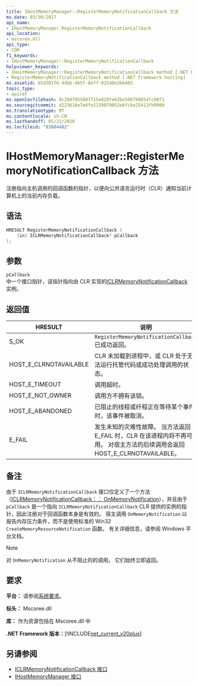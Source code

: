 ```yaml
---
title: IHostMemoryManager::RegisterMemoryNotificationCallback 方法
ms.date: 03/30/2017
api_name:
- IHostMemoryManager.RegisterMemoryNotificationCallback
api_location:
- mscoree.dll
api_type:
- COM
f1_keywords:
- IHostMemoryManager::RegisterMemoryNotificationCallback
helpviewer_keywords:
- IHostMemoryManager::RegisterMemoryNotificationCallback method [.NET Framework hosting]
- RegisterMemoryNotificationCallback method [.NET Framework hosting]
ms.assetid: 65d301f6-4dbb-4b5f-8eff-82540e2b6465
topic_type:
- apiref
ms.openlocfilehash: 0c20df85560f715e829fe02be599788854fcb0f1
ms.sourcegitcommit: d223616e7e6fe2139079052e6fcbe25413fb9900
ms.translationtype: MT
ms.contentlocale: zh-CN
ms.lasthandoff: 05/22/2020
ms.locfileid: "83804482"
---
```

# <a name="ihostmemorymanagerregistermemorynotificationcallback-method"></a>IHostMemoryManager::RegisterMemoryNotificationCallback 方法
注册指向主机调用的回调函数的指针，以便向公共语言运行时（CLR）通知当前计算机上的当前内存负载。  
  
## <a name="syntax"></a>语法  
  
```cpp  
HRESULT RegisterMemoryNotificationCallback (  
    [in] ICLRMemoryNotificationCallback* pCallback  
);  
```  
  
## <a name="parameters"></a>参数  
 `pCallback`  
 中一个接口指针，该指针指向由 CLR 实现的[ICLRMemoryNotificationCallback](iclrmemorynotificationcallback-interface.md)实例。  
  
## <a name="return-value"></a>返回值  
  
|HRESULT|说明|  
|-------------|-----------------|  
|S_OK|`RegisterMemoryNotificationCallback`已成功返回。|  
|HOST_E_CLRNOTAVAILABLE|CLR 未加载到进程中，或 CLR 处于无法运行托管代码或成功处理调用的状态。|  
|HOST_E_TIMEOUT|调用超时。|  
|HOST_E_NOT_OWNER|调用方不拥有该锁。|  
|HOST_E_ABANDONED|已阻止的线程或纤程正在等待某个事件时，该事件被取消。|  
|E_FAIL|发生未知的灾难性故障。 当方法返回 E_FAIL 时，CLR 在该进程内将不再可用。 对宿主方法的后续调用会返回 HOST_E_CLRNOTAVAILABLE。|  
  
## <a name="remarks"></a>备注  
 由于 `ICLRMemoryNotificationCallback` 接口仅定义了一个方法（[ICLRMemoryNotificationCallback：： OnMemoryNotification](iclrmemorynotificationcallback-onmemorynotification-method.md)），并且由于 `pCallback` 是一个指向 `ICLRMemoryNotificationCallback` CLR 提供的实例的指针，因此注册对于回调函数本身是有效的。 宿主调用 `OnMemoryNotification` 以报告内存压力条件，而不是使用标准的 Win32 `CreateMemoryResourceNotification` 函数。 有关详细信息，请参阅 Windows 平台文档。  
  
> [!NOTE]
> 对 `OnMemoryNotification` 从不阻止的的调用。 它们始终立即返回。  
  
## <a name="requirements"></a>要求  
 **平台：** 请参阅[系统要求](../../get-started/system-requirements.md)。  
  
 **标头：** Mscoree.dll  
  
 **库：** 作为资源包括在 Mscoree.dll 中  
  
 **.NET Framework 版本：**[!INCLUDE[net_current_v20plus](../../../../includes/net-current-v20plus-md.md)]  
  
## <a name="see-also"></a>另请参阅

- [ICLRMemoryNotificationCallback 接口](iclrmemorynotificationcallback-interface.md)
- [IHostMemoryManager 接口](ihostmemorymanager-interface.md)
